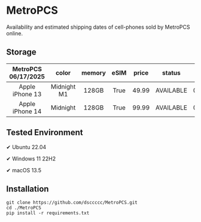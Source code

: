 # MetroPCS
Availability and estimated shipping dates of cell-phones sold by MetroPCS online.
## Storage
|MetroPCS 06/17/2025|color|memory|eSIM|price|status|shipping from|shipping to|
|:--:|:--:|:--:|:--:|:--:|:--:|:--:|:--:|
|Apple iPhone 13|Midnight M1|128GB|True|49.99|AVAILABLE|06/16/2025|06/20/2025|
|Apple iPhone 14|Midnight|128GB|True|99.99|AVAILABLE|06/16/2025|06/20/2025|

## Tested Environment
✔ Ubuntu 22.04

✔ Windows 11 22H2

✔ macOS 13.5
## Installation
```
git clone https://github.com/dsccccc/MetroPCS.git
cd ./MetroPCS
pip install -r requirements.txt
```
